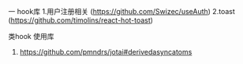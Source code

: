 一 hook库
1.用户注册相关 (https://github.com/Swizec/useAuth)
2.toast (https://github.com/timolins/react-hot-toast)

类hook 使用库
1. https://github.com/pmndrs/jotai#derivedasyncatoms